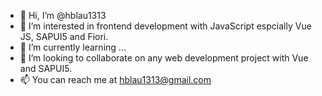 - 👋 Hi, I’m @hblau1313
- 👀 I’m interested in frontend development with JavaScript espcially Vue JS, SAPUI5 and Fiori.
- 🌱 I’m currently learning ...
- 💞️ I’m looking to collaborate on any web development project with Vue and SAPUI5. 
- 📫 You can reach me at hblau1313@gmail.com

<!---
hblau1313/hblau1313 is a ✨ special ✨ repository because its `README.md` (this file) appears on your GitHub profile.
You can click the Preview link to take a look at your changes.
--->

